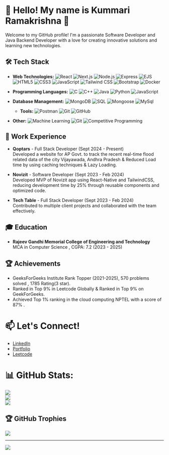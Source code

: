 # 💫 Hello! My name is Kummari Ramakrishna 👋
Welcome to my GitHub profile! I'm a passionate Software Developer and Java Backend Developer with a love for creating innovative solutions and learning new technologies.<br>

## 🛠️ Tech Stack

- **Web Technologies:**
  ![React](https://img.shields.io/badge/-React-61DAFB?style=flat&logo=react&logoColor=white)
  ![Next.js](https://img.shields.io/badge/-Next.js-000000?style=flat&logo=next.js&logoColor=white)
  ![Node.js](https://img.shields.io/badge/-Node.js-339933?style=flat&logo=node.js&logoColor=white)
  ![Express](https://img.shields.io/badge/-Express-000000?style=flat&logo=express&logoColor=white)
  ![EJS](https://img.shields.io/badge/-EJS-4F5B93?style=flat&logo=ejs&logoColor=white)
  ![HTML5](https://img.shields.io/badge/-HTML5-E34F26?style=flat&logo=html5&logoColor=white)
  ![CSS3](https://img.shields.io/badge/-CSS3-1572B6?style=flat&logo=css3&logoColor=white)
  ![JavaScript](https://img.shields.io/badge/-JavaScript-F7DF1E?style=flat&logo=javascript&logoColor=black)
  ![Tailwind CSS](https://img.shields.io/badge/-Tailwind%20CSS-06B6D4?style=flat&logo=tailwind-css&logoColor=white)
  ![Bootstrap](https://img.shields.io/badge/-Bootstrap-7952B3?style=flat&logo=bootstrap&logoColor=white)
  ![Docker](https://img.shields.io/badge/-Docker-2496ED?style=flat&logo=docker&logoColor=white)

- **Programming Languages:**
  ![C](https://img.shields.io/badge/-C-A8B9CC?style=flat&logo=c&logoColor=black)
  ![C++](https://img.shields.io/badge/-C%2B%2B-F34B7D?style=flat&logo=c%2B%2B&logoColor=white)
  ![Java](https://img.shields.io/badge/-Java-007396?style=flat&logo=java&logoColor=white)
  ![Python](https://img.shields.io/badge/-Python-3776AB?style=flat&logo=python&logoColor=white)
  ![JavaScript](https://img.shields.io/badge/-JavaScript-F7DF1E?style=flat&logo=javascript&logoColor=black)

- **Database Management:**
  ![MongoDB](https://img.shields.io/badge/-MongoDB-47A248?style=flat&logo=mongodb&logoColor=white)
  ![SQL](https://img.shields.io/badge/-SQL-003B57?style=flat&logo=postgresql&logoColor=white)
  ![Mongoose](https://img.shields.io/badge/-Mongoose-880000?style=flat&logo=mongoose&logoColor=white)
  ![MySql](https://img.shields.io/badge/-MySql-880000?style=flat&logo=mysql&logoColor=white)

  - **Tools:**
    ![Postman](https://img.shields.io/badge/-Postman-880000?style=flat&logo=Postman&logoColor=white)
    ![Git](https://img.shields.io/badge/-Git-F05032?style=flat&logo=git&logoColor=white)
    ![GitHub](https://img.shields.io/badge/-GitHub-F05032?style=flat&logo=github&logoColor=white)

- **Other:**
  ![Machine Learning](https://img.shields.io/badge/-Machine%20Learning-F5A300?style=flat&logo=python&logoColor=white)
  ![Git](https://img.shields.io/badge/-Git-F05032?style=flat&logo=git&logoColor=white)
  ![Competitive Programming](https://img.shields.io/badge/-Competitive%20Programming-2D2D2D?style=flat&logo=codeforces&logoColor=white)

 ## 💼 Work Experience

- **Qoptars** - Full Stack Developer (Sept 2024 - Present)  
  Developed a website for AP Govt. to track the recent real-time flood related data of the city Vijayawada, Andhra Pradesh & Reduced Load time by using caching techniques & Lazy Loading.

- **Novizit** - Software Developer (Sept 2023 - Feb 2024)  
  Developed MVP of Novizit app using React-Native and TailwindCSS, reducing development time by 25% through reusable components and optimized code.
  
- **Tech Table** - Full Stack Developer (Sept 2023 - Feb 2024)  
  Contributed to multiple client projects and collaborated with the team effectively.

## 🎓 Education

- **Rajeev Gandhi Memorial College of Engineering and Technology**  
  MCA in Computer Science , CGPA: 7.2 (2023 - 2025)

## 🏆 Achievements

- GeeksForGeeks Institute Rank Topper (2021-2025), 570 problems solved , 1785 Rating(3 star).
- Ranked in Top 9% in Leetcode Globally & Ranked in Top 9% on GeekForGeeks.
- Achieved Top 1% ranking in the cloud computing NPTEL with a score of 87% .


# 📫 Let's Connect! 
- [LinkedIn](https://www.linkedin.com/in/k-ramakrishna-a9a9811ab/)
- [Portfolio](https://ramakrishna3488.github.io/)
- [Leetcode](https://leetcode.com/u/Ram3488/)

# 📊 GitHub Stats:
![](https://github.com/RAMAKRISHNA3488?tab=stars)<br/>
![](https://github-readme-stats.vercel.app/api?username=kalyani179&theme=dark&hide_border=false&include_all_commits=true&count_private=true)<br/>
![](https://github-readme-stats.vercel.app/api/top-langs/?username=kalyani179&theme=dark&hide_border=false&include_all_commits=true&count_private=true&layout=compact)

## 🏆 GitHub Trophies
![](https://github-profile-trophy.vercel.app/?username=kalyani179&theme=nord&no-frame=true&no-bg=false&margin-w=4)

---
[![](https://visitcount.itsvg.in/api?id=kalyani179&icon=5&color=3)](https://visitcount.itsvg.in)

<!-- Proudly created with GPRM ( https://gprm.itsvg.in ) -->
